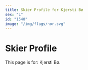 ```yaml
---
title: Skier Profile for Kjersti Bø
sex: "L"
id: "1540"
image: "/img/flags/nor.svg" 
---
```


# Skier Profile

This page is for: Kjersti Bø.
    
